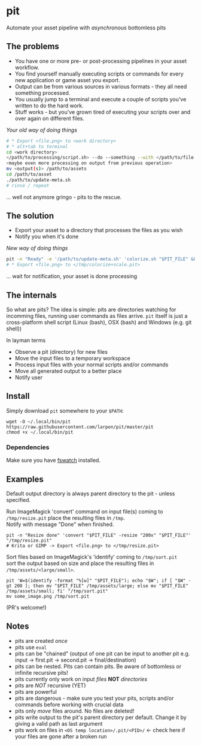 # pit
Automate your asset pipeline with _asynchronous_ bottomless pits

## The problems
* You have one or more pre- or post-processing pipelines in your asset workflow.
* You find yourself manually executing scripts or commands for every new application or game asset you export.
* Output can be from various sources in various formats - they all need something processed.
* You usually jump to a terminal and execute a couple of scripts you've written to do the hard work.
* Stuff works - but you've grown tired of executing your scripts over and over again on different files.

*Your old way of doing things*
```bash
# * Export <file.png> to <work directory>
# * alt+tab to terminal
cd <work directory>
</path/to/processing/script.sh> --do --something --with </path/to/file.png>
<maybe even more processing on output from previous operation>
mv <output(s)> /path/to/assets
cd /path/to/asset
./path/to/update-meta.sh
# rinse / repeat
```

... well not anymore gringo - pits to the rescue.

## The solution
* Export your asset to a directory that processes the files as you wish
* Notify you when it's done

*New way of doing things*
```bash
pit -n "Ready" -e '/path/to/update-meta.sh' 'colorize.sh "$PIT_FILE" && scale.sh "$PIT_FILE" && mv "$PIT_OUT"/*.png /path/to/game/assets' "/tmp/colorize+scale.pit"
# * Export <file.png> to </tmp/colorize+scale.pit>
```
... wait for notification, your asset is done processing

## The internals
So what are pits? The idea is simple:
pits are directories watching for incomming files, running user commands as files arrive.
`pit` itself is just a cross-platform shell script (Linux (bash), OSX (bash) and Windows (e.g. git shell))

In layman terms
* Observe a pit (directory) for new files
* Move the input files to a temporary workspace
* Process input files with your normal scripts and/or commands
* Move all generated output to a better place
* Notify user

## Install

Simply download `pit` somewhere to your `$PATH`:
```
wget -O ~/.local/bin/pit https://raw.githubusercontent.com/larpon/pit/master/pit
chmod +x ~/.local/bin/pit
```

### Dependencies
Make sure you have [fswatch](https://github.com/emcrisostomo/fswatch) installed.

## Examples
Default output directory is always parent directory to the pit - unless specified.

Run ImageMagick 'convert' command on input file(s) coming to `/tmp/resize.pit` place the resulting files in `/tmp`.<br>
Notify with message "Done" when finished.
```
pit -n "Resize done" 'convert "$PIT_FILE" -resize "200x" "$PIT_FILE"' "/tmp/resize.pit"
# Krita or GIMP -> Export <file.png> to </tmp/resize.pit>
```

Sort files based on ImageMagick's 'identify' coming to `/tmp/sort.pit`<br>
sort the output based on size and place the resulting files in `/tmp/assets/<large/small>`.
```
pit 'W=$(identify -format "%[w]" "$PIT_FILE"); echo "$W"; if [ "$W" -gt 200 ]; then mv "$PIT_FILE" /tmp/assets/large; else mv "$PIT_FILE" /tmp/assets/small; fi' "/tmp/sort.pit"
mv some_image.png /tmp/sort.pit
```

<YOUR NIFTY EXAMPLE HERE> (PR's welcome!)

## Notes
* pits are created _once_
* pits use `eval`
* pits can be "chained" (output of one pit can be input to another pit e.g. input -> first.pit -> second.pit -> final/destination)
* pits can be nested. Pits can contain pits. Be aware of bottomless or infinite recursive pits!
* pits currently only work on input _files_ **NOT** _directories_
* pits are _NOT_ recursive (YET)
* pits are powerful
* pits are dangerous - make sure you test your pits, scripts and/or commands before working with crucial data
* pits only _move_ files around. No files are deleted!
* pits write output to the pit's parent directory per default. Change it by giving a valid path as last argument
* pits work on files in `<OS temp location>/.pit/<PID>/` <- check here if your files are gone after a broken run
